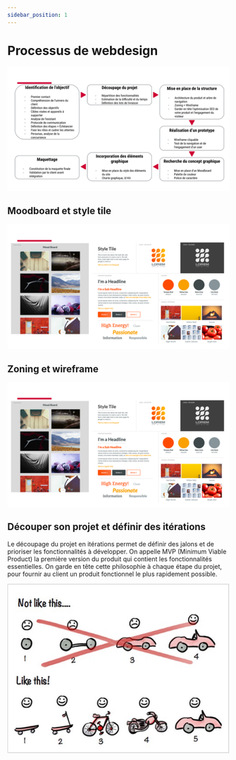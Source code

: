 ```yaml
---
sidebar_position: 1
---
```


# Processus de webdesign

![Processus web design](./assets/processus%20web%20design.svg)

## Moodboard et style tile

![Moodboard](./assets/moodboard-style-tile.svg)

## Zoning et wireframe

![Zoning et wireframe](./assets/moodboard-style-tile.svg)

## Découper son projet et définir des itérations

Le découpage du projet en itérations permet de définir des jalons et de prioriser les fonctionnalités à développer. On appelle MVP (Minimum Viable Product) la première version du produit qui contient les fonctionnalités essentielles. On garde en tête cette philosophie à chaque étape du projet, pour fournir au client un produit fonctionnel le plus rapidement possible.

![MVP](./assets/mvp.png)
